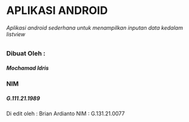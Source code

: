# APLIKASI ANDROID
###### Aplikasi android sederhana untuk menampilkan inputan data kedalam listview

### Dibuat Oleh :
##### Mochamad Idris
### NIM
##### G.111.21.1989
   Di edit oleh : Brian Ardianto
   NIM : G.131.21.0077